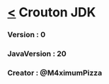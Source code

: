 
# [<](../../readme.md) Crouton JDK

### Version : 0
### JavaVersion : 20
### Creator : @M4ximumPizza
